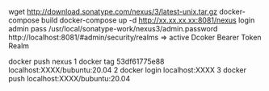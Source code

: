wget http://download.sonatype.com/nexus/3/latest-unix.tar.gz
docker-compose build
docker-compose up -d
http://xx.xx.xx.xx:8081/nexus
login admin 
pass /usr/local/sonatype-work/nexus3/admin.password
http://localhost:8081/#admin/security/realms  => active Dcoker Bearer Token Realm

docker push nexus 
1 docker tag 53df61775e88 localhost:XXXX/bubuntu:20.04
2 docker login localhost:XXXX
3 docker push localhost:XXXX/bubuntu:20.04
